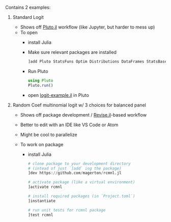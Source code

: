 Contains 2 examples:

1. Standard Logit
    - Shows off [Pluto.jl](https://github.com/fonsp/Pluto.jl) workflow (like Jupyter, but harder to mess up)
    - To open
        + install Julia
        + Make sure relevant packages are installed

            ```julia
            ]add Pluto StatsFuns Optim Distributions DataFrames StatsBase ForwardDiff
            ```

        + Run Pluto
            
            ```julia
            using Pluto
            Pluto.run()
            ```
        + open [logit-example.jl](./logit-example.jl) in Pluto

2. Random Coef multinomial logit w/ 3 choices for balanced panel
    - Shows off package development / [Revise.jl](https://github.com/timholy/Revise.jl)-based workflow
    - Better to edit with an IDE like VS Code or Atom
    - Might be cool to parallelize
    - To work on package

        + install Julia

            ```julia
            # clone package to your development directory
            # (intead of just `]add` ing the package)
            ]dev https://github.com/magerton/rcmnl.jl
            
            # activate package (like a virtual environment)
            ]activate rcmnl

            # install required packages (in `Project.toml`)
            ]instantiate

            # run unit tests for rcmnl package
            ]test rcmnl
            ```

